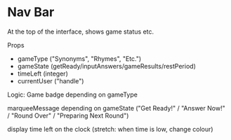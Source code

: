 # Nav Bar
At the top of the interface, shows game status etc.

Props
- gameType  ("Synonyms", "Rhymes", "Etc.")
- gameState (getReady/inputAnswers/gameResults/restPeriod)
- timeLeft (integer)
- currentUser ("handle")

Logic:
Game badge depending on gameType

marqueeMessage depending on gameState ("Get Ready!" / "Answer Now!" / "Round Over" / "Preparing Next Round")

display time left on the clock (stretch: when time is low, change colour)

